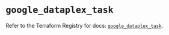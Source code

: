 # `google_dataplex_task`

Refer to the Terraform Registry for docs: [`google_dataplex_task`](https://registry.terraform.io/providers/hashicorp/google/5.36.0/docs/resources/dataplex_task).

